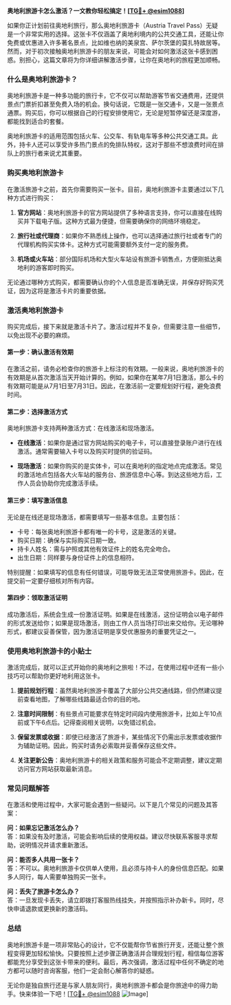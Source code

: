 **奥地利旅游卡怎么激活？一文教你轻松搞定！[[TG💪+ @esim1088](https://t.me/s/esim1088)]**

如果你正计划前往奥地利旅行，那么奥地利旅游卡（Austria Travel Pass）无疑是一个非常实用的选择。这张卡不仅涵盖了奥地利境内的公共交通工具，还能让你免费或优惠进入许多著名景点，比如维也纳的美泉宫、萨尔茨堡的莫扎特故居等。然而，对于初次接触奥地利旅游卡的朋友来说，可能会对如何激活这张卡感到困惑。别担心，这篇文章将为你详细讲解激活步骤，让你在奥地利的旅程更加顺畅。

### **什么是奥地利旅游卡？**

奥地利旅游卡是一种多功能的旅行卡，它不仅可以帮助游客节省交通费用，还提供景点门票折扣甚至免费入场的机会。换句话说，它既是一张交通卡，又是一张景点通票。购买后，你可以根据自己的行程安排使用它，无论是短暂停留还是深度游，都能找到适合的套餐。

奥地利旅游卡的适用范围包括火车、公交车、有轨电车等多种公共交通工具。此外，持卡人还可以享受许多热门景点的免排队特权，这对于那些不想浪费时间在排队上的旅行者来说尤其重要。

### **购买奥地利旅游卡**

在激活旅游卡之前，首先你需要购买一张卡。目前，奥地利旅游卡主要通过以下几种方式进行购买：

1. **官方网站**：奥地利旅游卡的官方网站提供了多种语言支持，你可以直接在线购买并下载电子版。这种方式最为便捷，但需要确保你的网络环境稳定。
   
2. **旅行社或代理商**：如果你不熟悉线上操作，也可以选择通过旅行社或者专门的代理机构购买实体卡。这种方式可能需要额外支付一定的服务费。

3. **机场或火车站**：部分国际机场和大型火车站设有旅游卡销售点，方便刚抵达奥地利的游客即时购买。

无论通过哪种方式购买，都需要确认你的个人信息是否准确无误，并保存好购买凭证，因为这将是激活卡片的重要依据。

### **激活奥地利旅游卡**

购买完成后，接下来就是激活卡片了。激活过程并不复杂，但需要注意一些细节，以免出现不必要的麻烦。

#### **第一步：确认激活有效期**
在激活之前，请务必检查你的旅游卡上标注的有效期。一般来说，奥地利旅游卡的有效期是从首次激活当天开始计算的。例如，如果你在某年7月1日激活，那么卡的有效期可能是从7月1日至7月31日。因此，在激活前一定要规划好行程，避免浪费时间。

#### **第二步：选择激活方式**
奥地利旅游卡支持两种激活方式：在线激活和现场激活。

- **在线激活**：如果你是通过官方网站购买的电子卡，可以直接登录账户进行在线激活。通常需要输入卡号以及购买时提供的验证码。
  
- **现场激活**：如果你购买的是实体卡，可以在奥地利的指定地点完成激活。常见的激活地点包括各大火车站的服务台、旅游信息中心等。到达这些地方后，工作人员会协助你完成激活手续。

#### **第三步：填写激活信息**
无论是在线还是现场激活，都需要填写一些基本信息。主要包括：
- 卡号：每张奥地利旅游卡都有唯一的卡号，这是激活的关键。
- 购买日期：确保与实际购买日期一致。
- 持卡人姓名：需与护照或其他有效证件上的姓名完全吻合。
- 出生日期：同样要与身份证件上的信息相符。

特别提醒：如果填写的信息有任何错误，可能导致无法正常使用旅游卡。因此，在提交前一定要仔细核对所有内容。

#### **第四步：领取激活证明**
成功激活后，系统会生成一份激活证明。如果是在线激活，这份证明会以电子邮件的形式发送给你；如果是现场激活，则由工作人员当场打印出来交给你。无论哪种形式，都建议妥善保管，因为激活证明是享受优惠服务的重要凭证之一。

### **使用奥地利旅游卡的小贴士**

激活完成后，就可以正式开始你的奥地利之旅啦！不过，在使用过程中还有一些小技巧可以帮助你更好地利用这张卡。

1. **提前规划行程**：虽然奥地利旅游卡覆盖了大部分公共交通线路，但仍然建议提前查看地图，了解哪些线路最适合你的目的地。
   
2. **注意时间限制**：有些景点可能要求在特定时间段内使用旅游卡，比如上午10点前或下午6点后。记得查阅相关说明，以免错过机会。

3. **保留发票或收据**：即使已经激活了旅游卡，某些情况下仍需出示发票或收据作为辅助证明。因此，购买时请务必索取并妥善保存这些文件。

4. **关注更新公告**：奥地利旅游卡的相关政策和服务可能会不定期调整，建议定期访问官方网站获取最新消息。

### **常见问题解答**

在激活和使用过程中，大家可能会遇到一些疑问。以下是几个常见的问题及其答案：

**问：如果忘记激活怎么办？**  
答：如果没有及时激活，可能会影响后续的使用权益。建议尽快联系客服寻求帮助，说明情况并请求重新激活。

**问：能否多人共用一张卡？**  
答：不可以。奥地利旅游卡仅供单人使用，且必须与持卡人的身份信息匹配。如果多人同行，每人需要单独购买一张卡。

**问：丢失了旅游卡怎么办？**  
答：一旦发现卡丢失，请立即拨打客服热线挂失，并按照指示补办新卡。同时，尽快申请退款或更换新的激活码。

### **总结**

奥地利旅游卡是一项非常贴心的设计，它不仅能帮你节省旅行开支，还能让整个旅程变得更加轻松愉快。只要按照上述步骤正确激活并合理规划行程，相信每位游客都能充分享受到这张卡带来的便利。最后，再次强调，激活过程中任何不确定的地方都可以随时咨询客服，他们一定会耐心解答你的疑惑。

无论你是独自旅行还是与家人朋友同行，奥地利旅游卡都会是你旅途中的得力助手。快来体验一下吧！[[TG💪+ @esim1088](https://t.me/s/esim1088) ![Image](https://i.postimg.cc/4NQfJmqS/Snipaste-2025-05-13-00-14-12.png)]